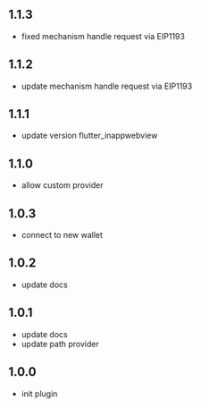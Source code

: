 ## 1.1.3
* fixed mechanism handle request via EIP1193

## 1.1.2
* update mechanism handle request via EIP1193

## 1.1.1
* update version flutter_inappwebview

## 1.1.0
* allow custom provider

## 1.0.3
* connect to new wallet

## 1.0.2

* update docs

## 1.0.1

* update docs
* update path provider

## 1.0.0

* init plugin
